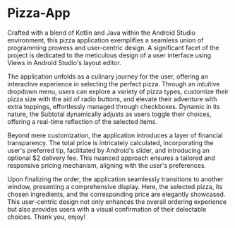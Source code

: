 # Pizza-App

Crafted with a blend of Kotlin and Java within the Android Studio environment, this pizza application exemplifies a seamless union of programming prowess and user-centric design. A significant facet of the project is dedicated to the meticulous design of a user interface using Views in Android Studio's layout editor.

The application unfolds as a culinary journey for the user, offering an interactive experience in selecting the perfect pizza. Through an intuitive dropdown menu, users can explore a variety of pizza types, customize their pizza size with the aid of radio buttons, and elevate their adventure with extra toppings, effortlessly managed through checkboxes. Dynamic in its nature, the Subtotal dynamically adjusts as users toggle their choices, offering a real-time reflection of the selected items.

Beyond mere customization, the application introduces a layer of financial transparency. The total price is intricately calculated, incorporating the user's preferred tip, facilitated by Android's slider, and introducing an optional $2 delivery fee. This nuanced approach ensures a tailored and responsive pricing mechanism, aligning with the user's preferences.

Upon finalizing the order, the application seamlessly transitions to another window, presenting a comprehensive display. Here, the selected pizza, its chosen ingredients, and the corresponding price are elegantly showcased. This user-centric design not only enhances the overall ordering experience but also provides users with a visual confirmation of their delectable choices. Thank you, enjoy! 
